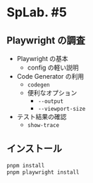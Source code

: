 # SpLab. #5

## Playwright の調査

- Playwright の基本
  - config の軽い説明
- Code Generator の利用
  - `codegen`
  - 便利なオプション
    - `--output`
    - `--viewport-size`
- テスト結果の確認
  - `show-trace`

## インストール

```sh
pnpm install
pnpm playwright install
```
